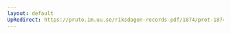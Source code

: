 ```yaml
---
layout: default
UpRedirect: https://pruto.im.uu.se/riksdagen-records-pdf/1874/prot-1874--ak--418/prot-1874--ak--418_004.pdf
---
```

